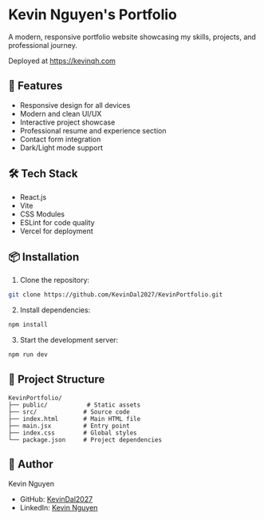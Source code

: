# Kevin Nguyen's Portfolio

A modern, responsive portfolio website showcasing my skills, projects, and professional journey.

Deployed at https://kevinqh.com

## 🚀 Features

- Responsive design for all devices
- Modern and clean UI/UX
- Interactive project showcase
- Professional resume and experience section
- Contact form integration
- Dark/Light mode support

## 🛠️ Tech Stack

- React.js
- Vite
- CSS Modules
- ESLint for code quality
- Vercel for deployment

## 📦 Installation

1. Clone the repository:
```bash
git clone https://github.com/KevinDal2027/KevinPortfolio.git
```

2. Install dependencies:
```bash
npm install
```

3. Start the development server:
```bash
npm run dev
```

## 🎨 Project Structure

```
KevinPortfolio/
├── public/           # Static assets
├── src/             # Source code
├── index.html       # Main HTML file
├── main.jsx         # Entry point
├── index.css        # Global styles
└── package.json     # Project dependencies
```

## 👤 Author

Kevin Nguyen
- GitHub: [KevinDal2027](https://github.com/KevinDal2027)
- LinkedIn: [Kevin Nguyen](https://linkedin.com/in/kevin-nguyen-dal)

